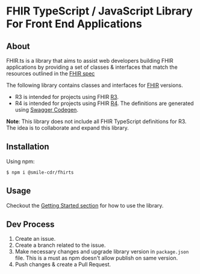 # FHIR TypeScript / JavaScript Library For Front End Applications


## About 

FHIR.ts is a library that aims to assist web developers building FHIR applications by providing a set of classes & interfaces that match the resources outlined in the [FHIR spec](https://www.hl7.org/fhir/)

The following library contains classes and interfaces for [FHIR](https://www.hl7.org/fhir/) versions.

* R3 is intended for projects using FHIR [R3](https://www.hl7.org/fhir/stu3/).
* R4 is intended for projects using FHIR  [R4](http://hl7.org/fhir/index.html). The definitions are generated using [Swagger Codegen](https://github.com/swagger-api/swagger-codegen).


**Note**: This library does not include all FHIR TypeScript definitions for R3. The idea is to collaborate and expand this library.

## Installation

Using npm:
```shell
$ npm i @smile-cdr/fhirts
```

## Usage

Checkout the [Getting Started section](GETTINGSTARTED.md) for how to use the library.

## Dev Process

1. Create an issue.
2. Create a branch related to the issue.
3. Make necessary changes and upgrade library version in `package.json` file. This is a must as npm doesn't allow publish on same version.
4. Push changes & create a Pull Request.


